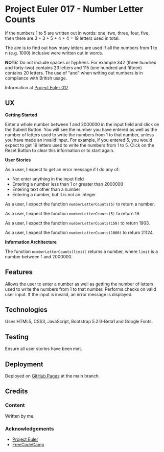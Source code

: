# Project Euler 017 - Number Letter Counts

If the numbers 1 to 5 are written out in words: one, two, three, four, five, then there are 3 + 3 + 5 + 4 + 4 = 19 letters used in total.

The aim is to find out how many letters are used if all the numbers from 1 to n (e.g. 1000) inclusive were written out in words.

**NOTE:** Do not include spaces or hyphens.  For example 342 (three hundred and forty-two) contains 23 letters and 115 (one hundred and fifteen) contains 20 letters.  The use of "and" when writing out numbers is in compliance with British usage.

Information at [Project Euler 017](https://projecteuler.net/problem=17)

## UX

**Getting Started**

Enter a whole number between 1 and 2000000 in the input field and click on the Submit Button.  You will see the number you have entered as well as the number of letters used to write the numbers from 1 to that number, unless you have made an invalid input.  For example, if you entered 5, you would expect to get 19 letters used to write the numbers from 1 to 5.  Click on the Reset Button to clear this information or to start again.

**User Stories**

As a user, I expect to get an error message if I do any of:

- Not enter anything in the input field
- Entering a number less than 1 or greater than 2000000
- Entering text other than a number
- Entering a number, but it is not an integer

As a user, I expect the function `numberLetterCounts(5)` to return a number.

As a user, I expect the function `numberLetterCounts(5)` to return 19.

As a user, I expect the function `numberLetterCounts(150)` to return 1903.

As a user, I expect the function `numberLetterCounts(1000)` to return 21124.

**Information Architecture**

The function `numberLetterCounts(limit)` returns a number, where `limit` is a number between 1 and 2000000.

## Features

Allows the user to enter a number as well as getting the number of letters used to write the numbers from 1 to that number.  Performs checks on valid user input.  If the input is invalid, an error message is displayed.

## Technologies

Uses HTML5, CSS3, JavaScript, Bootstrap 5.2.0-Beta1 and Google Fonts.

## Testing

Ensure all user stories have been met.

## Deployment

Deployed on [GitHub Pages](https://derektypist.github.io/project-euler-017) at the main branch.

## Credits

### Content

Written by me.

### Acknowledgements

- [Project Euler](https://projecteuler.net)
- [FreeCodeCamp](https://www.freecodecamp.org)


